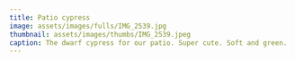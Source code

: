 ```yaml
---
title: Patio cypress
image: assets/images/fulls/IMG_2539.jpg
thumbnail: assets/images/thumbs/IMG_2539.jpeg
caption: The dwarf cypress for our patio. Super cute. Soft and green.
---
```

